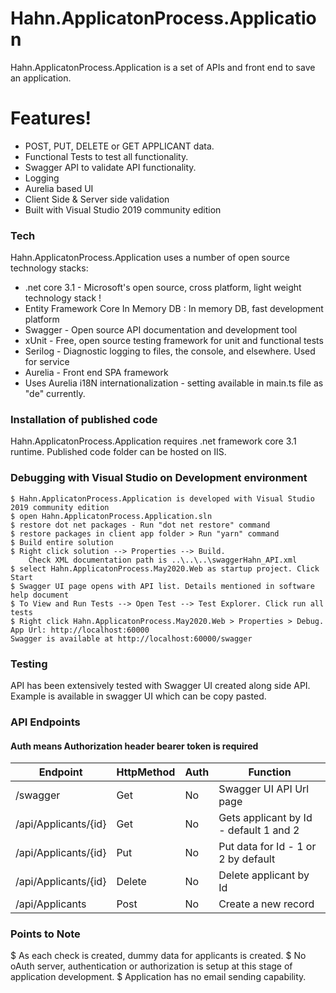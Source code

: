 # Hahn.ApplicatonProcess.Application
Hahn.ApplicatonProcess.Application is a set of APIs and front end to save an application.

# Features!
  - POST, PUT, DELETE or GET APPLICANT data.
  - Functional Tests to test all functionality.
  - Swagger API to validate API functionality.
  - Logging
  - Aurelia based UI
  - Client Side & Server side validation
  - Built with Visual Studio 2019 community edition

### Tech
Hahn.ApplicatonProcess.Application uses a number of open source technology stacks:
* .net core 3.1 - Microsoft's open source, cross platform, light weight technology stack !
* Entity Framework Core In Memory DB : In memory DB, fast development platform
* Swagger - Open source API documentation and development tool
* xUnit - Free, open source testing framework for unit and functional tests
* Serilog - Diagnostic logging to files, the console, and elsewhere. Used for service
* Aurelia - Front end SPA framework
* Uses Aurelia i18N internationalization - setting available in main.ts file as "de" currently.

### Installation of published code
Hahn.ApplicatonProcess.Application requires .net framework core 3.1 runtime. Published code folder can be hosted on IIS.
### Debugging with Visual Studio on Development environment
``` From the Visual Studio solution -- for development environment.
$ Hahn.ApplicatonProcess.Application is developed with Visual Studio 2019 community edition 
$ open Hahn.ApplicatonProcess.Application.sln
$ restore dot net packages - Run "dot net restore" command
$ restore packages in client app folder > Run "yarn" command
$ Build entire solution
$ Right click solution --> Properties --> Build. 
    Check XML documentation path is ..\..\..\swaggerHahn_API.xml
$ select Hahn.ApplicatonProcess.May2020.Web as startup project. Click Start
$ Swagger UI page opens with API list. Details mentioned in software help document 
$ To View and Run Tests --> Open Test --> Test Explorer. Click run all tests 
$ Right click Hahn.ApplicatonProcess.May2020.Web > Properties > Debug. 
App Url: http://localhost:60000
Swagger is available at http://localhost:60000/swagger
```

### Testing
API has been extensively tested with Swagger UI created along side API. Example is available in swagger UI which can be copy pasted. 

### API Endpoints 
#### Auth means Authorization header bearer token is required 
| Endpoint | HttpMethod | Auth | Function |
| ------ | ------ |------ | ------ |
| /swagger | Get | No | Swagger UI API Url page |
| /api/Applicants/{id} | Get | No | Gets applicant by Id - default 1 and 2 |
| /api/Applicants/{id} | Put | No | Put data for Id - 1 or 2 by default |
| /api/Applicants/{id} | Delete | No | Delete applicant by Id |
| /api/Applicants | Post | No | Create a new record |

### Points to Note
$ As each check is created, dummy data for applicants is created.
$ No oAuth server, authentication or authorization is setup at this stage of application development.
$ Application has no email sending capability.
